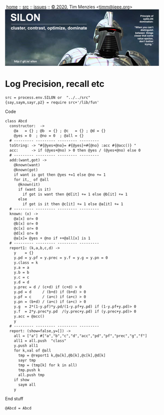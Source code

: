 <a name=top></a><p>       
&nbsp;[home](http://git.io/silon) ::
[src](https://github.com/timm/silon/raw/master/src) ::
[issues](http://git.io/silon) ::
<a href="https://github.com/timm/silon/raw/master/raw/master/LICENSE.md">&copy; 2020</a>,
Tim Menzies
<<a href="mailto:timm@ieee.org">timm&commat;ieee.org</a>>
<br>
[<img width=900 src="https://github.com/timm/silon/raw/master/etc/img/banner.jpg">](http://git.io/silon)<br>

# Log Precision, recall etc

    src = process.env.SILON or  "../../src" 
    {say,saym,sayr,p2} = require src+'/lib/fun'

Code

    class Abcd
      constructor:  ->
        @a   = {} ; @b  = {} ; @c   = {} ; @d = {}
        @yes = 0  ; @no = 0  ; @all = {}
      # --------- --------- --------- ---------
      toString: -> "#{@yes+@no}= #{@yes}+#{@no} :acc #{@acc()} "
      acc:      -> if (@yes+@no) > 0 then @yes / (@yes+@no) else 0
      # --------- --------- --------- ---------
      add:(want,got) ->
        @known(want)
        @known(got)
        if want is got then @yes +=1 else @no += 1
        for it,_ of @all
          @known(it)
          if (want is it)
            if got is want then @d[it] += 1 else @b[it] += 1
          else
            if got is it then @c[it] += 1 else @a[it] += 1
      # --------- --------- --------- ---------
      known: (x) ->
        @a[x] or= 0
        @b[x] or= 0
        @c[x] or= 0
        @d[x] or= 0
        @a[x]= @yes + @no if ++@all[x] is 1
      # --------- --------- --------- ---------
      report1: (k,a,b,c,d) ->
        y    = {}
        y.pd = y.pf = y.prec = y.f = y.g = y.pn = 0
        y.class = k
        y.a = a
        y.b = b
        y.c = c
        y.d = d
        y.prec = d / (c+d) if (c+d) > 0
        y.pd = d     / (b+d) if (b+d) > 0
        y.pf = c     / (a+c) if (a+c) > 0
        y.pn = (b+d) / (a+c) if (a+c) > 0
        y.g  = 2*(1-y.pf)*y.pd/(1-y.pf+y.pd) if (1-y.pf+y.pd)> 0
        y.f  = 2*y.prec*y.pd  /(y.prec+y.pd) if (y.prec+y.pd)> 0
        y.acc = @acc()
        y
      # --------- --------- --------- ---------
      report: (show=false,y=[]) ->
        all = ["a"] #["a","b","c","d","acc","pd","pf","prec","g","f"]
        all1 = all.push  "class"
        y.push all1
        for k,val of @all
          tmp = @report1 k,@a[k],@b[k],@c[k],@d[k]
          sayr tmp
          tmp = (tmp[k] for k in all)
          tmp.push k
          all.push tmp
        if show
          saym all
        y

End stuff

    @Abcd = Abcd



